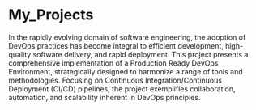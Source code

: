 # My_Projects
In the rapidly evolving domain of software engineering, the adoption of DevOps practices has become integral to efficient development, high-quality software delivery, and rapid deployment. This project presents a comprehensive implementation of a Production Ready DevOps Environment, strategically designed to harmonize a range of tools and methodologies. Focusing on Continuous Integration/Continuous Deployment (CI/CD) pipelines, the project exemplifies collaboration, automation, and scalability inherent in DevOps principles.
